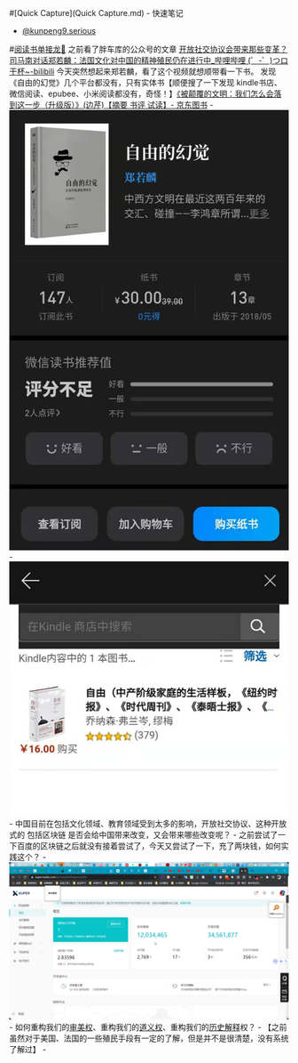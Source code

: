 
#[Quick Capture](Quick Capture.md)
    - 快速笔记
-  [@kunpeng9.serious](@kunpeng9.serious.md)
    
#[阅读书单接龙🐲](阅读书单接龙🐲.md)      之前看了胖车库的公众号的文章 [开放社交协议会带来那些变革？](https://mp.weixin.qq.com/s/x77YyS0gde-3R_Gf44wQuQ)   [司马南对话郑若麟：法国文化对中国的精神殖民仍在进行中_哔哩哔哩 (゜-゜)つロ 干杯~-bilibili](https://www.bilibili.com/video/BV1VD4y1o7uR/?spm_id_from=333.788.videocard.0) 今天突然想起来郑若麟，看了这个视频就想顺带看一下书。 发现《自由的幻觉》几个平台都没有，只有实体书【顺便搜了一下发现 kindle书店、微信阅读、epubee、小米阅读都没有，奇怪！】[《被颠覆的文明：我们怎么会落到这一步（升级版）》(边芹)【摘要 书评 试读】- 京东图书](https://item.jd.com/11940903.html?cu=true&utm_source=www.google.com&utm_medium=tuiguang&utm_campaign=t_53286138_&utm_term=ceb5b14d119642fa957b00c36f190e0e[crumb-wrap](crumb-wrap.md))
        - ![](https://raw.githubusercontent.com/kunpeng9/PicgoPicture2020-10-18/master/20210131192318.jpg)
        - ![](https://raw.githubusercontent.com/kunpeng9/PicgoPicture2020-10-18/master/20210131192337.jpg)
    - 中国目前在包括文化领域、教育领域受到太多的影响，开放社交协议、这种开放式的 包括区块链 是否会给中国带来改变，又会带来哪些改变呢？
        - 之前尝试了一下百度的区块链之后就没有接着尝试了，今天又尝试了一下，充了两块钱，如何实践这个？
            - ![](https://raw.githubusercontent.com/kunpeng9/PicgoPicture2020-10-18/master/20210131193949.png)
    - 如何重构我们的[审美权](审美权.md)、重构我们的[道义权](道义权.md)、重构我们的[历史解释](历史解释.md)权？
        - 【之前虽然对于美国、法国的一些殖民手段有一定的了解，但是并不是很清楚，没有系统了解过】
    - 

